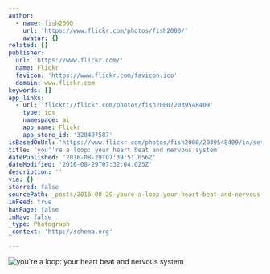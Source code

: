 ```yaml
---
author:
  - name: fish2000
    url: 'https://www.flickr.com/photos/fish2000/'
    avatar: {}
related: []
publisher:
  url: 'https://www.flickr.com/'
  name: Flickr
  favicon: 'https://www.flickr.com/favicon.ico'
  domain: www.flickr.com
keywords: []
app_links:
  - url: 'flickr://flickr.com/photos/fish2000/2039548409'
    type: ios
    namespace: ai
    app_name: Flickr
    app_store_id: '328407587'
isBasedOnUrl: 'https://www.flickr.com/photos/fish2000/2039548409/in/set-72157603214192550/'
title: 'you''re a loop: your heart beat and nervous system'
datePublished: '2016-08-29T07:39:51.056Z'
dateModified: '2016-08-29T07:32:04.025Z'
description: ''
via: {}
starred: false
sourcePath: _posts/2016-08-29-youre-a-loop-your-heart-beat-and-nervous-system.md
inFeed: true
hasPage: false
inNav: false
_type: Photograph
_context: 'http://schema.org'

---
```

![you're a loop: your heart beat and nervous system](https://farm3.staticflickr.com/2253/2039548409_2e67b4c6e7_b.jpg)